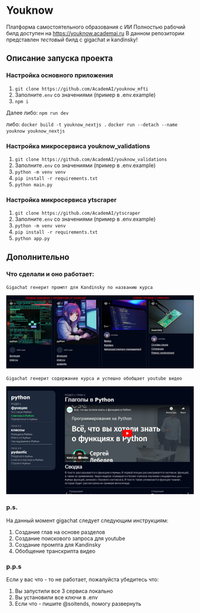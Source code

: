 # Youknow
Платформа самостоятельного образования с ИИ
Полностью рабочий билд доступен на https://youknow.academai.ru
В данном репозитории представлен *тестовый* билд с gigachat и kandinsky!

## Описание запуска проекта

### Настройка основного приложения
1. `git clone https://github.com/AcademAI/youknow_mfti` 
2. Заполните`.env` со значениями (пример в .env.example)
3. `npm i`

Далее либо:
`npm run dev`

либо:
`docker build -t youknow_nextjs .`
`docker run --detach --name youknow youknow_nextjs`

### Настройка микросервиса youknow_validations
1. `git clone https://github.com/AcademAI/youknow_validations`
2. Заполните`.env` со значениями (пример в .env.example)
3. `python -m venv venv`
4. `pip install -r requirements.txt`
5. `python main.py`

### Настройка микросервиса ytscraper
1. `git clone https://github.com/AcademAI/ytscraper`
2. Заполните`.env` со значениями (пример в .env.example)
3. `python -m venv venv`
4. `pip install -r requirements.txt`
5. `python app.py`


## Дополнительно

### Что сделали и оно работает:

`Gigachat генерит промпт для Kandinsky по названию курса`

![Рисунок](difference.jpg)


`Gigachat генерит содержание курса и успешно обобщает youtube видео`

![Рисунок2](coursefinalres.jpg)

### p.s.
На данный момент gigachat следует следующим инструкциям:
1. Создание глав на основе разделов
2. Создание поискового запроса для youtube
3. Создание промпта для Kandinsky
4. Обобщение транскрипта видео


### p.p.s 
Если у вас что - то не работает, пожалуйста убедитесь что:
1. Вы запустили все 3 сервиса локально
2. Вы установили все ключи в .env
3. Если что - пишите @soitends, помогу развернуть